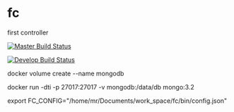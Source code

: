 # fc
first controller

[![Master Build Status](https://travis-ci.com/wrfly/fc.svg?token=LqBN16z2mHbvTyyYr9hc&branch=master)](https://travis-ci.com/wrfly/fc)

[![Develop Build Status](https://travis-ci.com/wrfly/fc.svg?token=LqBN16z2mHbvTyyYr9hc&branch=develop)](https://travis-ci.com/wrfly/fc)

docker volume create --name mongodb

docker run -dti -p 27017:27017 -v mongodb:/data/db mongo:3.2

export FC_CONFIG="/home/mr/Documents/work_space/fc/bin/config.json"
